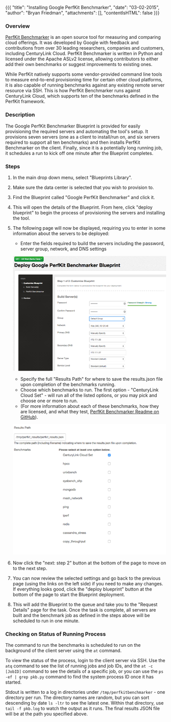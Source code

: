 {{{
  "title": "Installing Google PerfKit Benchmarker",
  "date": "03-02-2015",
  "author": "Bryan Friedman",
  "attachments": [],
  "contentIsHTML": false
}}}

### Overview
[PerfKit Benchmarker](https://github.com/GoogleCloudPlatform/PerfKitBenchmarker) is an open source tool for measuring and comparing cloud offerings. It was developed by Google with feedback and contributions from over 30 leading researchers, companies and customers, including CenturyLink Cloud. PerfKit Benchmarker is written in Python and licensed under the Apache ASLv2 license, allowing contributors to either add their own benchmarks or suggest improvements to existing ones.

While PerfKit natively supports some vendor-provided command line tools to measure end-to-end provisioning time for certain other cloud platforms, it is also capable of running benchmarks against any existing remote server resource via SSH. This is how PerfKit Benchmarker runs against CenturyLink Cloud, which supports ten of the benchmarks defined in the PerfKit framework.

### Description
The Google PerfKit Benchmarker Blueprint is provided for easily provisioning the required servers and automating the tool's setup. It provisions seven servers (one as a client to install/run on, and six servers required to support all ten benchmarks) and then installs PerfKit Benchmarker on the client. Finally, since it is a potentially long running job, it schedules a run to kick off one minute after the Blueprint completes.

### Steps
1. In the main drop down menu, select "Blueprints Library".
2. Make sure the data center is selected that you wish to provision to.
3. Find the Blueprint called "Google PerfKit Benchmarker" and click it.
4. This will open the details of the Blueprint. From here, click "deploy blueprint" to begin the process of provisioning the servers and installing the tool.
5. The following page will now be displayed, requiring you to enter in some information about the servers to be deployed:
   * Enter the fields required to build the servers including the password, server group, network, and DNS settings

   ![](../images/perfkit-benchmarker-1.png)

   *  Specify the full "Results Path" for where  to save the results.json file upon completion of the benchmarks running.
   * Choose which benchmarks to run. The first option - "CenturyLink Cloud Set" - will run all of the listed options, or you may pick and choose one or more to run.
   * (For more information about each of these benchmarks, how they are licensed, and what they test, [PerfKit Benchmarker Readme on GitHub](https://github.com/GoogleCloudPlatform/PerfKitBenchmarker/blob/master/README.md)).

   ![](../images/perfkit-benchmarker-2.png)

6. Now click the "next: step 2" button at the bottom of the page to move on to the next step.

7. You can now review the selected settings and go back to the previous page (using the links on the left side) if you need to make any changes. If everything looks good, click the "deploy blueprint" button at the bottom of the page to start the Blueprint deployment.

8. This will add the Blueprint to the queue and take you to the "Request Details" page for the task. Once the task is complete, all servers are built and the benchmark job as defined in the steps above will be scheduled to run in one minute.

### Checking on Status of Running Process
The command to run the benchmarks is scheduled to run on the background of the client server using the `at` command.

To view the status of the process, login to the client server via SSH. Use the `atq` command to see the list of running jobs and job IDs, and the `at -c [JobID]` command to see the details of a specific job, or you can use the `ps -ef | grep pkb.py` command to find the system process ID once it has started.

Stdout is written to a log in directories under `/tmp/perfkitbenchmarker` - one directory per run. The directory names are random, but you can sort descending by date `ls -ltr` to see the latest one. Within that directory, use `tail -f pkb.log` to watch the output as it runs. The final results JSON file will be at the path you specified above.
